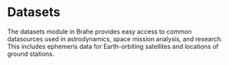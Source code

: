 # Datasets

The datasets module in Brahe provides easy access to common datasources
used in astrodynamics, space mission analysis, and research. This includes
ephemeris data for Earth-orbiting satellites and locations of ground stations.